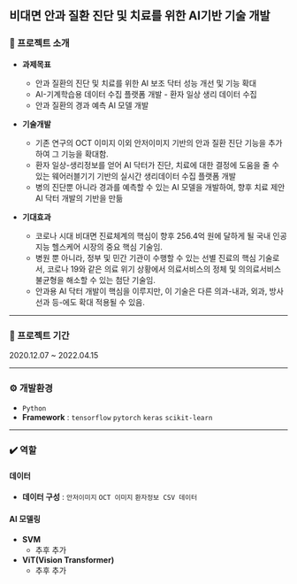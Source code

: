 ## 비대면 안과 질환 진단 및 치료를 위한 AI기반 기술 개발
### 📌 프로젝트 소개
- **과제목표**
  - 안과 질환의 진단 및 치료를 위한 AI 보조 닥터 성능 개선 및 기능 확대
  - AI-기계학습용 데이터 수집 플랫폼 개발 - 환자 일상 생리 데이터 수집
  - 안과 질환의 경과 예측 AI 모델 개발

 - **기술개발**
   - 기존 연구의 OCT 이미지 이외 안저이미지 기반의 안과 질환 진단 기능을 추가하여 그 기능을 확대함.
   - 환자 일상-생리정보를 얻어 AI 닥터가 진단, 치료에 대한 결정에 도움을 줄 수 있는 웨어러블기기 기반의 실시간 생리데이터 수집 플랫폼 개발
   - 병의 진단뿐 아니라 경과를 예측할 수 있는 AI 모델을 개발하여, 향후 치료 제안 AI 닥터 개발의 기반을 만듦 

- **기대효과**
  - 코로나 시대 비대면 진료체계의 핵심이 향후 256.4억 원에 달하게 될 국내 인공지능 헬스케어 시장의 중요 핵심 기술임.
  - 병원 뿐 아니라, 정부 및 민간 기관이 수행할 수 있는 선별 진료의 핵심 기술로서, 코로나 19와 같은 의료 위기 상황에서 의료서비스의 정체 및 의의료서비스 불균형을 해소할 수 있는 첨단 기술임.
  - 안과용 AI 닥터 개발이 핵심을 이루지만, 이 기술은 다른 의과-내과, 외과, 방사선과 등-에도 확대 적용될 수 있음. 

---

### 📆 프로젝트 기간
2020.12.07 ~ 2022.04.15

---

### ⚙️ 개발환경
- `Python`
- **Framework** : `tensorflow` `pytorch` `keras` `scikit-learn`
  
---

### ✔️ 역할
#### 데이터
- **데이터 구성** : `안저이미지` `OCT 이미지` `환자정보 CSV 데이터`

  
#### AI 모델링
- **SVM**
  - 추후 추가
- **ViT(Vision Transformer)**
  - 추후 추가



